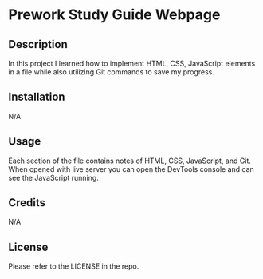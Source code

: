 # Prework Study Guide Webpage

## Description

In this project I learned how to implement HTML, CSS, JavaScript elements in a file while also utilizing Git commands to save my progress.

## Installation

N/A

## Usage

Each section of the file contains notes of HTML, CSS, JavaScript, and Git. When opened with live server
you can open the DevTools console and can see the JavaScript running.

## Credits

N/A

## License

Please refer to the LICENSE in the repo.
